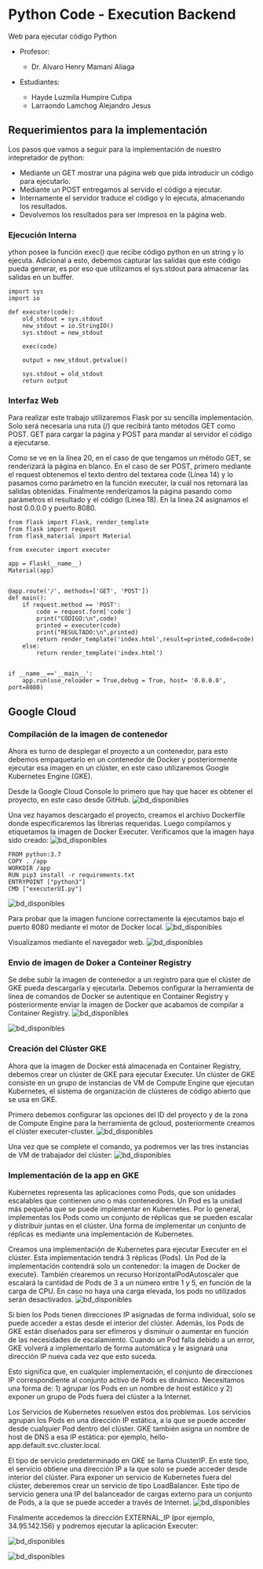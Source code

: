 # Python Code - Execution Backend
Web para ejecutar código Python 

- Profesor: 
    - Dr. Alvaro Henry Mamani Aliaga 

- Estudiantes: 
    - Hayde Luzmila Humpire Cutipa
    - Larraondo Lamchog Alejandro Jesus 

## Requerimientos para la implementación
Los pasos que vamos a seguir para la implementación de nuestro  intepretador de python:
- Mediante un GET mostrar una página web que pida introducir un código para ejecutarlo.
- Mediante un POST entregamos al servido el código a ejecutar.
- Internamente el servidor traduce el código y lo ejecuta, almacenando los resultados.
- Devolvemos los resultados para ser impresos en la página web.

### Ejecución Interna
ython posee la función exec() que recibe código python en un string y lo ejecuta. Adicional a esto, debemos capturar las salidas que este código pueda generar, es por eso que utilizamos el sys.stdout para almacenar las salidas en un buffer.
    
```
import sys
import io

def executer(code):
    old_stdout = sys.stdout
    new_stdout = io.StringIO()
    sys.stdout = new_stdout

    exec(code)

    output = new_stdout.getvalue()

    sys.stdout = old_stdout
    return output
```

### Interfaz Web
Para realizar este trabajo utilizaremos Flask por su sencilla implementación. Solo será necesaria una ruta (/) que recibirá tanto métodos GET como POST. GET para cargar la página y POST para mandar al servidor el código a ejecutarse.

Como se ve en la línea 20, en el caso de que tengamos un método GET, se renderizará la página en blanco. En el caso de ser POST, primero mediante el request obtenemos el texto dentro del textarea code (Línea 14) y lo pasamos como parámetro en la función executer, la cuál nos retornará las salidas obtenidas. Finalmente renderizamos la página pasando como parámetros el resultado y el código (Línea 18). En la línea 24 asignamos el host 0.0.0.0 y puerto 8080.

```
from flask import Flask, render_template
from flask import request
from flask_material import Material

from executer import executer

app = Flask(__name__)
Material(app)


@app.route('/', methods=['GET', 'POST'])
def main():
    if request.method == 'POST':
        code = request.form['code']
        print("CÓDIGO:\n",code)
        printed = executer(code)
        print("RESULTADO:\n",printed)
        return render_template('index.html',result=printed,coded=code)
    else:
        return render_template('index.html')


if __name__=='__main__':
    app.run(use_reloader = True,debug = True, host= '0.0.0.0', port=8080)
```

## Google Cloud

### Compilación de la imagen de contenedor
Ahora es turno de desplegar el proyecto a un contenedor, para esto debemos empaquetarlo en un contenedor de Docker y posteriormente ejecutar esa imagen en un clúster, en este caso utilizaremos Google Kubernetes Engine (GKE).

Desde la Google Cloud Console lo primero que hay que hacer es obtener el proyecto, en este caso desde GitHub. 
![bd_disponibles](output/01.png)

Una vez hayamos descargado el proyecto, creamos el archivo Dockerfile donde especificaremos las librerias requeridas. Luego compilamos y etiquetamos la imagen de Docker Executer. Verificamos que la imagen haya sido creado:
![bd_disponibles](output/02.png)

```
FROM python:3.7
COPY . /app
WORKDIR /app
RUN pip3 install -r requirements.txt
ENTRYPOINT ["python3"]
CMD ["executerUI.py"]
```

![bd_disponibles](output/03.png)

Para probar que la imagen funcione correctamente la ejecutamos bajo el puerto 8080 mediante el motor de Docker local. 
![bd_disponibles](output/04.png)

Visualizamos mediante el navegador web.
![bd_disponibles](output/resultado1.PNG)

### Envio de imagen de Doker a Conteiner Registry
Se debe subir la imagen de contenedor a un registro para que el clúster de GKE pueda descargarla y ejecutarla. Debemos configurar la herramienta de línea de comandos de Docker se autentique en Container Registry y posteriormente enviar la imagen de Docker que acabamos de compilar a Container Registry.
![bd_disponibles](output/06.png)

![bd_disponibles](output/07.png)

### Creación del Clúster GKE
Ahora que la imagen de Docker está almacenada en Container Registry, debemos crear un clúster de GKE para ejecutar Executer. Un clúster de GKE consiste en un grupo de instancias de VM de Compute Engine que ejecutan Kubernetes, el sistema de organización de clústeres de código abierto que se usa en GKE.

Primero debemos configurar las opciones del ID del proyecto y de la zona de Compute Engine para la herramienta de gcloud, posteriormente creamos el clúster executer-cluster.
![bd_disponibles](output/08.png)

Una vez que se complete el comando, ya podremos ver las tres instancias de VM de trabajador del clúster:
![bd_disponibles](output/09.png)

### Implementación de la app en GKE
Kubernetes representa las aplicaciones como Pods, que son unidades escalables que contienen uno o más contenedores. Un Pod es la unidad más pequeña que se puede implementar en Kubernetes. Por lo general, implementas los Pods como un conjunto de réplicas que se pueden escalar y distribuir juntas en el clúster. Una forma de implementar un conjunto de réplicas es mediante una implementación de Kubernetes.

Creamos una implementación de Kubernetes para ejecutar Executer en el clúster. Esta implementación tendrá 3 réplicas (Pods). Un Pod de la implementación contendrá solo un contenedor: la imagen de Docker de execute}. También crearemos un recurso HorizontalPodAutoscaler que escalará la cantidad de Pods de 3 a un número entre 1 y 5, en función de la carga de CPU. En caso no haya una carga elevada, los pods no utilizados serán desactivados.
![bd_disponibles](output/10.png)

Si bien los Pods tienen direcciones IP asignadas de forma individual, solo se puede acceder a estas desde el interior del clúster. Además, los Pods de GKE están diseñados para ser efímeros y disminuir o aumentar en función de las necesidades de escalamiento. Cuando un Pod falla debido a un error, GKE volverá a implementarlo de forma automática y le asignará una dirección IP nueva cada vez que esto suceda.

Esto significa que, en cualquier implementación, el conjunto de direcciones IP correspondiente al conjunto activo de Pods es dinámico. Necesitamos una forma de: 1) agrupar los Pods en un nombre de host estático y 2) exponer un grupo de Pods fuera del clúster a la Internet.

Los Servicios de Kubernetes resuelven estos dos problemas. Los servicios agrupan los Pods en una dirección IP estática, a la que se puede acceder desde cualquier Pod dentro del clúster. GKE también asigna un nombre de host de DNS a esa IP estática: por ejemplo, hello-app.default.svc.cluster.local.

El tipo de servicio predeterminado en GKE se llama ClusterIP. En este tipo, el servicio obtiene una dirección IP a la que solo se puede acceder desde interior del clúster. Para exponer un servicio de Kubernetes fuera del clúster, deberemos crear un servicio de tipo LoadBalancer. Este tipo de servicio genera una IP del balanceador de cargas externo para un conjunto de Pods, a la que se puede acceder a través de Internet.
![bd_disponibles](output/11.png)

Finalmente accedemos la dirección EXTERNAL\_IP  (por ejemplo, 34.95.142.156) y podremos ejecutar la aplicación Executer:

![bd_disponibles](output/resultado2.PNG)

![bd_disponibles](output/resultado3.PNG)

